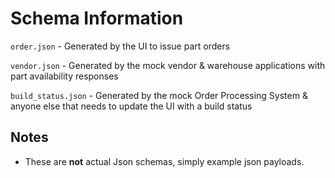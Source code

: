 # Schema Information

`order.json` - Generated by the UI to issue part orders

`vendor.json` - Generated by the mock vendor & warehouse applications with part availability responses

`build_status.json` - Generated by the mock Order Processing System & anyone else that needs to update the UI with a build status

## Notes
* These are **not** actual Json schemas, simply example json payloads.